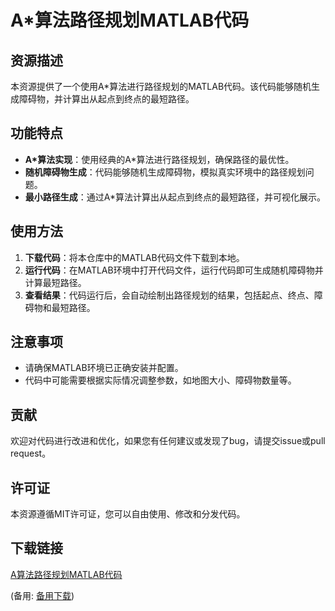 # A*算法路径规划MATLAB代码

## 资源描述

本资源提供了一个使用A*算法进行路径规划的MATLAB代码。该代码能够随机生成障碍物，并计算出从起点到终点的最短路径。

## 功能特点

- **A*算法实现**：使用经典的A*算法进行路径规划，确保路径的最优性。
- **随机障碍物生成**：代码能够随机生成障碍物，模拟真实环境中的路径规划问题。
- **最小路径生成**：通过A*算法计算出从起点到终点的最短路径，并可视化展示。

## 使用方法

1. **下载代码**：将本仓库中的MATLAB代码文件下载到本地。
2. **运行代码**：在MATLAB环境中打开代码文件，运行代码即可生成随机障碍物并计算最短路径。
3. **查看结果**：代码运行后，会自动绘制出路径规划的结果，包括起点、终点、障碍物和最短路径。

## 注意事项

- 请确保MATLAB环境已正确安装并配置。
- 代码中可能需要根据实际情况调整参数，如地图大小、障碍物数量等。

## 贡献

欢迎对代码进行改进和优化，如果您有任何建议或发现了bug，请提交issue或pull request。

## 许可证

本资源遵循MIT许可证，您可以自由使用、修改和分发代码。

## 下载链接
[A算法路径规划MATLAB代码](https://pan.quark.cn/s/2d482aa5431b) 

(备用: [备用下载](https://pan.baidu.com/s/1OeTIV7fafDpNVeL7l3KziA?pwd=1234))
